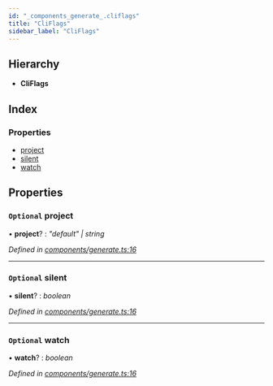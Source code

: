 ```yaml
---
id: "_components_generate_.cliflags"
title: "CliFlags"
sidebar_label: "CliFlags"
---
```


## Hierarchy

* **CliFlags**

## Index

### Properties

* [project](_components_generate_.cliflags.md#optional-project)
* [silent](_components_generate_.cliflags.md#optional-silent)
* [watch](_components_generate_.cliflags.md#optional-watch)

## Properties

### `Optional` project

• **project**? : *"default" | string*

*Defined in [components/generate.ts:16](https://github.com/aerogear/graphback/blob/63664df15/packages/graphback-cli/src/components/generate.ts#L16)*

___

### `Optional` silent

• **silent**? : *boolean*

*Defined in [components/generate.ts:16](https://github.com/aerogear/graphback/blob/63664df15/packages/graphback-cli/src/components/generate.ts#L16)*

___

### `Optional` watch

• **watch**? : *boolean*

*Defined in [components/generate.ts:16](https://github.com/aerogear/graphback/blob/63664df15/packages/graphback-cli/src/components/generate.ts#L16)*
